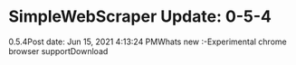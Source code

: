 # SimpleWebScraper Update: 0-5-4

0.5.4Post date: Jun 15, 2021 4:13:24 PMWhats new :-Experimental chrome browser supportDownload